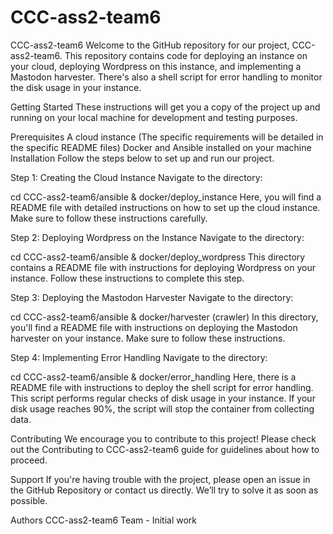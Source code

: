 # CCC-ass2-team6
CCC-ass2-team6
Welcome to the GitHub repository for our project, CCC-ass2-team6. This repository contains code for deploying an instance on your cloud, deploying Wordpress on this instance, and implementing a Mastodon harvester. There's also a shell script for error handling to monitor the disk usage in your instance.

Getting Started
These instructions will get you a copy of the project up and running on your local machine for development and testing purposes.

Prerequisites
A cloud instance (The specific requirements will be detailed in the specific README files)
Docker and Ansible installed on your machine
Installation
Follow the steps below to set up and run our project.

Step 1: Creating the Cloud Instance
Navigate to the directory:

cd CCC-ass2-team6/ansible & docker/deploy_instance
Here, you will find a README file with detailed instructions on how to set up the cloud instance. Make sure to follow these instructions carefully.

Step 2: Deploying Wordpress on the Instance
Navigate to the directory:

cd CCC-ass2-team6/ansible & docker/deploy_wordpress
This directory contains a README file with instructions for deploying Wordpress on your instance. Follow these instructions to complete this step.

Step 3: Deploying the Mastodon Harvester
Navigate to the directory:

cd CCC-ass2-team6/ansible & docker/harvester (crawler)
In this directory, you'll find a README file with instructions on deploying the Mastodon harvester on your instance. Make sure to follow these instructions.

Step 4: Implementing Error Handling
Navigate to the directory:

cd CCC-ass2-team6/ansible & docker/error_handling
Here, there is a README file with instructions to deploy the shell script for error handling. This script performs regular checks of disk usage in your instance. If your disk usage reaches 90%, the script will stop the container from collecting data.

Contributing
We encourage you to contribute to this project! Please check out the Contributing to CCC-ass2-team6 guide for guidelines about how to proceed.

Support
If you're having trouble with the project, please open an issue in the GitHub Repository or contact us directly. We’ll try to solve it as soon as possible.

Authors
CCC-ass2-team6 Team - Initial work

